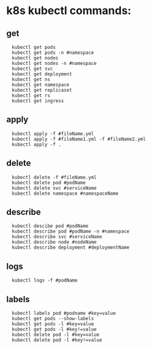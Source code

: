 # k8s kubectl commands: #

## get ##
      kubectl get pods   
      kubectl get pods -n #namespace   
      kubectl get nodes  
      kubectl get nodes -n #namespace  
      kubectl get svc  
      kubectl get deployment  
      kubectl get ns  
      kubectl get namespace  
      kubectl get replicaset  
      kubectl get rs  
      kubectl get ingress  

## apply ##  
      kubectl apply -f #fileName.yml  
      kubectl apply -f #fileName1.yml -f #fileName2.yml  
      kubectl apply -f .  

## delete ##  
      kubectl delete -f #fileName.yml  
      kubectl delete pod #podName  
      kubectl delete svc #serviceName  
      kubectl delete namespace #namespaceName  

## describe ##
      kubectl descibe pod #podName  
      kubectl describe pod #podName -n #namespace  
      kubectl describe svc #serviceName  
      kubectl describe node #nodeName  
      kubectl describe deployment #deploymentName  

## logs ##  
      kubectl logs -f #podName  

## labels ##
      kubectl labels pod #podname #key=value
      kubectl get pods --show-labels
      kubectl get pods -l #key=value   
      kubectl get pods -l #key!=value  
      kubectl delete pod -l #key=value  
      kubectl delete pod -l #key!=value  




